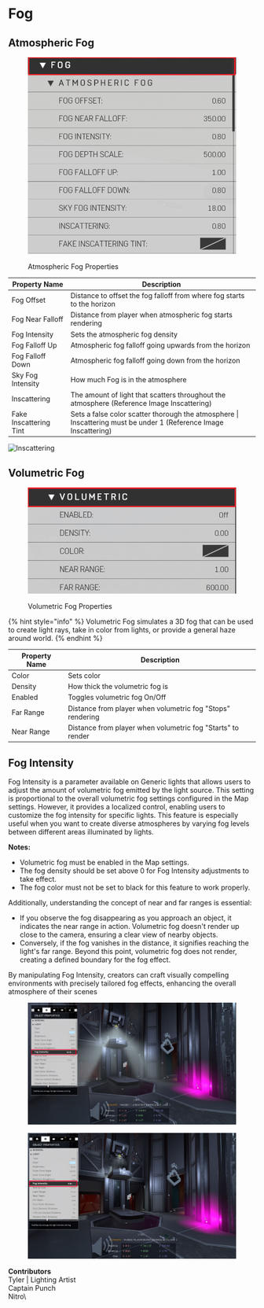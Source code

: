 # Fog

## Atmospheric Fog

<figure><img src="../../../.gitbook/assets/image (13).png" alt=""><figcaption><p>Atmospheric Fog Properties</p></figcaption></figure>

| Property Name          | Description                                                                                                       |
| ---------------------- | ----------------------------------------------------------------------------------------------------------------- |
| Fog Offset             | Distance to offset the fog falloff from where fog starts to the horizon                                           |
| Fog Near Falloff       | Distance from player when atmospheric fog starts rendering                                                        |
| Fog Intensity          | Sets the atmospheric fog density                                                                                  |
| Fog Falloff Up         | Atmospheric fog falloff going upwards from the horizon                                                            |
| Fog Falloff Down       | Atmospheric fog falloff going down from the horizon                                                               |
| Sky Fog Intensity      | How much Fog is in the atmosphere                                                                                 |
| Inscattering           | The amount of light that scatters throughout the atmosphere (Reference Image Inscattering)                        |
| Fake Inscattering Tint | Sets a false color scatter thorough the atmosphere \| Inscattering must be under 1 (Reference Image Inscattering) |

![Inscattering](https://imgur.com/EDpxCNh.gif)

## Volumetric Fog

<figure><img src="../../../.gitbook/assets/image (1) (1).png" alt=""><figcaption><p>Volumetric Fog Properties</p></figcaption></figure>

{% hint style="info" %}
Volumetric Fog simulates a 3D fog that can be used to create light rays, take in color from lights, or provide a general haze around world.
{% endhint %}

| Property Name | Description                                                 |
| ------------- | ----------------------------------------------------------- |
| Color         | Sets color                                                  |
| Density       | How thick the volumetric fog is                             |
| Enabled       | Toggles volumetric fog On/Off                               |
| Far Range     | Distance from player when volumetric fog "Stops" rendering  |
| Near Range    | Distance from player when volumetric fog "Starts" to render |



## Fog Intensity

Fog Intensity is a parameter available on Generic lights that allows users to adjust the amount of volumetric fog emitted by the light source. This setting is proportional to the overall volumetric fog settings configured in the Map settings. However, it provides a localized control, enabling users to customize the fog intensity for specific lights. This feature is especially useful when you want to create diverse atmospheres by varying fog levels between different areas illuminated by lights.

**Notes:**

* Volumetric fog must be enabled in the Map settings.
* The fog density should be set above 0 for Fog Intensity adjustments to take effect.
* The fog color must not be set to black for this feature to work properly.

Additionally, understanding the concept of near and far ranges is essential:

* If you observe the fog disappearing as you approach an object, it indicates the near range in action. Volumetric fog doesn't render up close to the camera, ensuring a clear view of nearby objects.
* Conversely, if the fog vanishes in the distance, it signifies reaching the light's far range. Beyond this point, volumetric fog does not render, creating a defined boundary for the fog effect.

By manipulating Fog Intensity, creators can craft visually compelling environments with precisely tailored fog effects, enhancing the overall atmosphere of their scenes

<figure><img src="../../../.gitbook/assets/image (7) (1) (1).png" alt=""><figcaption></figcaption></figure>

<figure><img src="../../../.gitbook/assets/image-1 (1).png" alt=""><figcaption></figcaption></figure>

**Contributors** \
Tyler | Lighting Artist\
Captain Punch\
Nitro\
